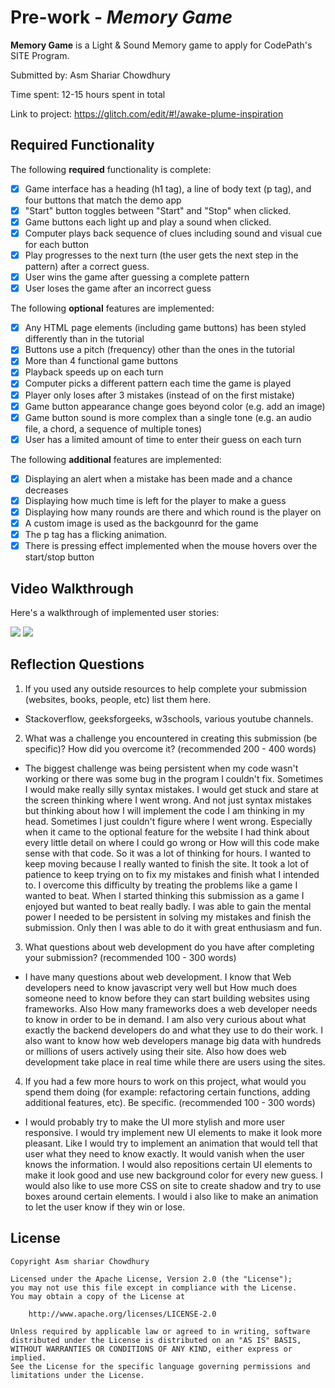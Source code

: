 # Pre-work - *Memory Game*

**Memory Game** is a Light & Sound Memory game to apply for CodePath's SITE Program. 

Submitted by: Asm Shariar Chowdhury 

Time spent: 12-15 hours spent in total

Link to project: https://glitch.com/edit/#!/awake-plume-inspiration

## Required Functionality

The following **required** functionality is complete:

* [x] Game interface has a heading (h1 tag), a line of body text (p tag), and four buttons that match the demo app
* [x] "Start" button toggles between "Start" and "Stop" when clicked. 
* [x] Game buttons each light up and play a sound when clicked. 
* [x] Computer plays back sequence of clues including sound and visual cue for each button
* [x] Play progresses to the next turn (the user gets the next step in the pattern) after a correct guess. 
* [x] User wins the game after guessing a complete pattern
* [x] User loses the game after an incorrect guess

The following **optional** features are implemented:

* [x] Any HTML page elements (including game buttons) has been styled differently than in the tutorial
* [x] Buttons use a pitch (frequency) other than the ones in the tutorial
* [x] More than 4 functional game buttons
* [x] Playback speeds up on each turn
* [x] Computer picks a different pattern each time the game is played
* [x] Player only loses after 3 mistakes (instead of on the first mistake)
* [x] Game button appearance change goes beyond color (e.g. add an image)
* [x] Game button sound is more complex than a single tone (e.g. an audio file, a chord, a sequence of multiple tones)
* [x] User has a limited amount of time to enter their guess on each turn

The following **additional** features are implemented:

- [x] Displaying an alert when a mistake has been made and a chance decreases
- [x] Displaying how much time is left for the player to make a guess
- [x] Displaying how many rounds are there and which round is the player on
- [x] A custom image is used as the backgounrd for the game
- [x] The p tag has a flicking animation. 
- [x] There is pressing effect implemented when the mouse hovers over the start/stop button

## Video Walkthrough

Here's a walkthrough of implemented user stories:

![](https://imgur.com/k6gJzm2.gif)
![](https://imgur.com/T3EGuwO.gif)


## Reflection Questions
1. If you used any outside resources to help complete your submission (websites, books, people, etc) list them here. 

- Stackoverflow, geeksforgeeks, w3schools, various youtube channels. 

2. What was a challenge you encountered in creating this submission (be specific)? How did you overcome it? (recommended 200 - 400 words) 

- The biggest challenge was being persistent when my code wasn't working or there was some bug in the program I couldn't fix. 
  Sometimes I would make really silly syntax mistakes. I would get stuck and stare at the screen thinking where I went wrong. 
  And not just syntax mistakes but thinking about how I will implement the code I am thinking in my head. Sometimes I just couldn't 
  figure where I went wrong. Especially when it came to the optional feature for the website I had think about every little detail 
  on where I could go wrong or How will this code make sense with that code. So it was a lot of thinking for hours. I wanted to keep 
  moving because I really wanted to finish the site. It took a lot of patience to keep trying on to fix my mistakes and finish what I 
  intended to. I overcome this difficulty by treating the problems like a game I wanted to beat. When I started thinking this submission as 
  a game I enjoyed but wanted to beat really badly. I was able to gain the mental power I needed to be persistent in solving my mistakes 
  and finish the submission. Only then I was able to do it with great enthusiasm and fun. 
 

3. What questions about web development do you have after completing your submission? (recommended 100 - 300 words) 

- I have many questions about web development. I know that Web developers need to know javascript very well but How much does someone 
  need to know before they can start building websites using frameworks. Also How many frameworks does a web developer needs to know 
  in order to be in demand. I am also very curious about what exactly the backend developers do and what they use to do their work. 
  I also want to know how web developers manage big data with hundreds or millions of users actively using their site. Also how does 
  web development take place in real time while there are users using the sites. 


4. If you had a few more hours to work on this project, what would you spend them doing (for example: refactoring certain functions, adding additional features, etc). Be specific. (recommended 100 - 300 words) 

- I would probably try to make the UI more stylish and more user responsive. I would try implement new UI elements to make it look
  more pleasant. Like I would try to implement an animation that would tell that user what they need to know exactly. It would vanish 
  when the user knows the information. I would also repositions certain UI elements to make it look good and use new background color 
  for every new guess. I would also like to use more CSS on site to create shadow and try to use boxes around certain elements. I would 
  i also like to make an animation to let the user know if they win or lose.  
 


## License

    Copyright Asm shariar Chowdhury

    Licensed under the Apache License, Version 2.0 (the "License");
    you may not use this file except in compliance with the License.
    You may obtain a copy of the License at

        http://www.apache.org/licenses/LICENSE-2.0

    Unless required by applicable law or agreed to in writing, software
    distributed under the License is distributed on an "AS IS" BASIS,
    WITHOUT WARRANTIES OR CONDITIONS OF ANY KIND, either express or implied.
    See the License for the specific language governing permissions and
    limitations under the License.
